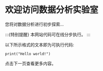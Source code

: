 # 欢迎访问数据分析实验室

您将对数据分析进行初步探索...

:::{特别提醒}
本网站代码可在线分步执行。
:::

以下所示格式的文本即为可执行代码:

```
print("Hello world!")
```

点击下一页查看更多内容。

